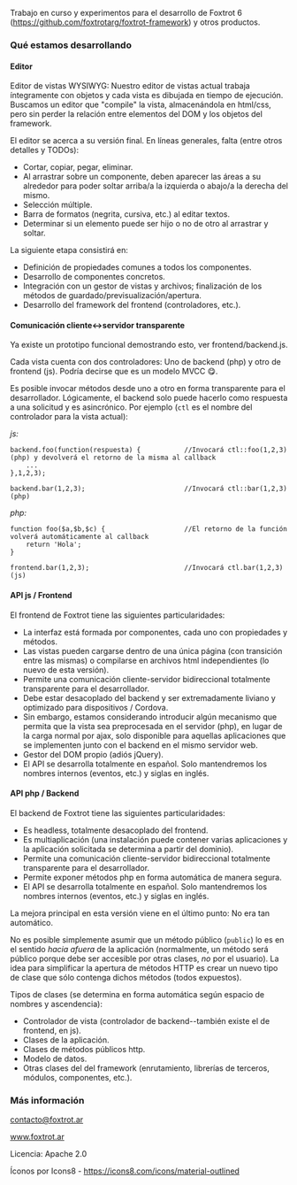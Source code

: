 Trabajo en curso y experimentos para el desarrollo de Foxtrot 6 (https://github.com/foxtrotarg/foxtrot-framework) y otros productos. 

### Qué estamos desarrollando

#### Editor

Editor de vistas WYSIWYG: Nuestro editor de vistas actual trabaja íntegramente con objetos y cada vista es dibujada en tiempo de ejecución. Buscamos un editor que "compile" la vista, almacenándola en html/css, pero sin perder la relación entre elementos del DOM y los objetos del framework.

El editor se acerca a su versión final. En líneas generales, falta (entre otros detalles y TODOs):
- Cortar, copiar, pegar, eliminar.
- Al arrastrar sobre un componente, deben aparecer las áreas a su alrededor para poder soltar arriba/a la izquierda o abajo/a la derecha del mismo.
- Selección múltiple.
- Barra de formatos (negrita, cursiva, etc.) al editar textos.
- Determinar si un elemento puede ser hijo o no de otro al arrastrar y soltar.

La siguiente etapa consistirá en:
- Definición de propiedades comunes a todos los componentes.
- Desarrollo de componentes concretos.
- Integración con un gestor de vistas y archivos; finalización de los métodos de guardado/previsualización/apertura.
- Desarrollo del framework del frontend (controladores, etc.).

#### Comunicación cliente<->servidor transparente

Ya existe un prototipo funcional demostrando esto, ver frontend/backend.js.

Cada vista cuenta con dos controladores: Uno de backend (php) y otro de frontend (js). Podría decirse que es un modelo MVCC 😋.

Es posible invocar métodos desde uno a otro en forma transparente para el desarrollador. Lógicamente, el backend solo puede hacerlo como respuesta a una solicitud y es asincrónico. Por ejemplo (`ctl` es el nombre del controlador para la vista actual):

_js:_

    backend.foo(function(respuesta) {           //Invocará ctl::foo(1,2,3) (php) y devolverá el retorno de la misma al callback
        ...
    },1,2,3);

    backend.bar(1,2,3);                         //Invocará ctl::bar(1,2,3) (php)

_php:_

    function foo($a,$b,$c) {                    //El retorno de la función volverá automáticamente al callback
        return 'Hola';
    }

    frontend.bar(1,2,3);                        //Invocará ctl.bar(1,2,3) (js)

#### API js / Frontend

El frontend de Foxtrot tiene las siguientes particularidades:

- La interfaz está formada por componentes, cada uno con propiedades y métodos.
- Las vistas pueden cargarse dentro de una única página (con transición entre las mismas) o compilarse en archivos html independientes (lo nuevo de esta versión).
- Permite una comunicación cliente-servidor bidireccional totalmente transparente para el desarrollador.
- Debe estar desacoplado del backend y ser extremadamente liviano y optimizado para dispositivos / Cordova.
- Sin embargo, estamos considerando introducir algún mecanismo que permita que la vista sea preprocesada en el servidor (php), en lugar de la carga normal por ajax, solo disponible para aquellas aplicaciones que se implementen junto con el backend en el mismo servidor web.
- Gestor del DOM propio (adiós jQuery).
- El API se desarrolla totalmente en español. Solo mantendremos los nombres internos (eventos, etc.) y siglas en inglés.

#### API php / Backend

El backend de Foxtrot tiene las siguientes particularidades:

- Es headless, totalmente desacoplado del frontend.
- Es multiaplicación (una instalación puede contener varias aplicaciones y la aplicación solicitada se determina a partir del dominio).
- Permite una comunicación cliente-servidor bidireccional totalmente transparente para el desarrollador.
- Permite exponer métodos php en forma automática de manera segura.
- El API se desarrolla totalmente en español. Solo mantendremos los nombres internos (eventos, etc.) y siglas en inglés.

La mejora principal en esta versión viene en el último punto: No era tan automático.

No es posible simplemente asumir que un método público (`public`) lo es en el sentido _hacia afuera_ de la aplicación (normalmente, un método será público porque debe ser accesible por otras clases, _no_ por el usuario). La idea para simplificar la apertura de métodos HTTP es crear un nuevo tipo de clase que sólo contenga dichos métodos (todos expuestos).

Tipos de clases (se determina en forma automática según espacio de nombres y ascendencia):

- Controlador de vista (controlador de backend--también existe el de frontend, en js).
- Clases de la aplicación.
- Clases de métodos públicos http.
- Modelo de datos.
- Otras clases del del framework (enrutamiento, librerías de terceros, módulos, componentes, etc.).

### Más información

contacto@foxtrot.ar

www.foxtrot.ar

Licencia: Apache 2.0

Íconos por Icons8 - https://icons8.com/icons/material-outlined